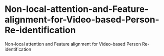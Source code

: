 # Non-local-attention-and-Feature-alignment-for-Video-based-Person-Re-identification
Non-local attention and Feature alignment for Video-based Person Re-identification
